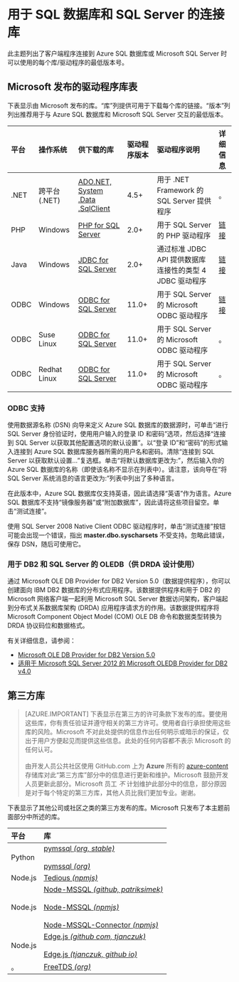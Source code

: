 <properties
	pageTitle="用于 SQL 数据库和 SQL Server 的连接库"
	description="列出每个客户端程序可以用来连接到 Azure SQL 数据库或 Microsoft SQL Server 的驱动程序的最低版本号。提供一个链接，通过它可查看由社区而不是 Microsoft 发布的驱动程序的版本信息。"
	services="sql-database"
	documentationCenter=""
	authors="pehteh"
	manager="jeffreyg"
	editor="genemi"/>

<tags
	ms.service="sql-database"
	ms.date="12/01/2015"
	wacn.date="01/29/2016"/>

# 用于 SQL 数据库和 SQL Server 的连接库

此主题列出了客户端程序连接到 Azure SQL 数据库或 Microsoft SQL Server 时可以使用的每个库/驱动程序的最低版本号。

## Microsoft 发布的驱动程序库表

下表显示由 Microsoft 发布的库。“库”列提供可用于下载每个库的链接。“版本”列列出推荐用于与 Azure SQL 数据库和 Microsoft SQL Server 交互的最低版本。

| 平台 | 操作系统 | 供下载的库<br/> | 驱动程序版本<br/> | 驱动程序说明<br/> | 详细信息<br/> |
| :--- | :--- | :--- | :--- | :--- | :-- |
| .NET | 跨平台 (.NET) | [ADO.NET, System .Data .SqlClient](http://www.microsoft.com/zh-cn/download/details.aspx?id=30653) | 4\.5+ | 用于 .NET Framework 的 SQL Server 提供程序 | 。 |
| PHP | Windows | [PHP for SQL Server](http://www.microsoft.com/en-us/download/details.aspx?id=20098) | 2\.0+ | 用于 SQL Server 的 PHP 驱动程序 | [链接](http://msdn.microsoft.com/zh-cn/library/dn865013.aspx) |
| Java | Windows | [JDBC for SQL Server](http://www.microsoft.com/zh-cn/download/details.aspx?id=11774) | 2\.0+ | 通过标准 JDBC API 提供数据库连接性的类型 4 JDBC 驱动程序 | [链接](http://msdn.microsoft.com/zh-cn/library/dn425070.aspx) |
| ODBC | Windows | [ODBC for SQL Server](http://www.microsoft.com/zh-cn/download/details.aspx?id=36434) | 11\.0+ | 用于 SQL Server 的 Microsoft ODBC 驱动程序 | [链接](http://msdn.microsoft.com/zh-cn/library/jj730308.aspx) |
| ODBC | Suse Linux | [ODBC for SQL Server](http://www.microsoft.com/en-us/download/details.aspx?id=34687) | 11\.0+ | 用于 SQL Server 的 Microsoft ODBC 驱动程序 | 。 |
| ODBC | Redhat Linux | [ODBC for SQL Server](http://www.microsoft.com/en-us/download/details.aspx?id=34687) | 11\.0+ | 用于 SQL Server 的 Microsoft ODBC 驱动程序 | 。 |

### ODBC 支持

使用数据源名称 (DSN) 向导来定义 Azure SQL 数据库的数据源时，可单击“进行 SQL Server 身份验证时，使用用户输入的登录 ID 和密码”选项，然后选择“连接到 SQL Server 以获取其他配置选项的默认设置”。以“登录 ID”和“密码”的形式输入连接到 Azure SQL 数据库服务器所需的用户名和密码。清除“连接到 SQL Server 以获取默认设置…”复选框。单击“将默认数据库更改为:”，然后输入你的 Azure SQL 数据库的名称（即使该名称不显示在列表中）。请注意，该向导在“将 SQL Server 系统消息的语言更改为:”列表中列出了多种语言。

在此版本中，Azure SQL 数据库仅支持英语，因此请选择“英语”作为语言。Azure SQL 数据库不支持“镜像服务器”或“附加数据库”，因此请将这些项目留空。单击“测试连接”。

使用 SQL Server 2008 Native Client ODBC 驱动程序时，单击“测试连接”按钮可能会出现一个错误，指出 **master.dbo.syscharsets** 不受支持。忽略此错误，保存 DSN，随后可使用它。

### 用于 DB2 和 SQL Server 的 OLEDB（供 DRDA 设计使用）

通过 Microsoft OLE DB Provider for DB2 Version 5.0（数据提供程序），你可以创建面向 IBM DB2 数据库的分布式应用程序。该数据提供程序和用于 DB2 的 Microsoft 网络客户端一起利用 Microsoft SQL Server 数据访问架构，客户端起到分布式关系数据库架构 (DRDA) 应用程序请求方的作用。该数据提供程序将 Microsoft Component Object Model (COM) OLE DB 命令和数据类型转换为 DRDA 协议码位和数据格式。

有关详细信息，请参阅：

- [Microsoft OLE DB Provider for DB2 Version 5.0](http://msdn.microsoft.com/zh-cn/library/dn745875.aspx)
- [适用于 Microsoft SQL Server 2012 的 Microsoft OLEDB Provider for DB2 v4.0](http://www.microsoft.com/zh-cn/download/details.aspx?id=29100)

## 第三方库

> [AZURE.IMPORTANT] 下表显示在第三方的许可条款下发布的库。要使用这些库，你有责任验证并遵守相关的第三方许可。使用者自行承担使用这些库的风险。Microsoft 不对此处提供的信息作出任何明示或暗示的保证，仅出于用户方便起见而提供这些信息。此处的任何内容都不表示 Microsoft 的任何认可。
<br/><br/>由开发人员公共社区使用 GitHub.com 上为 **Azure** 所有的 [azure-content](http://github.com/Azure/azure-content) 存储库对此“第三方库”部分中的信息进行更新和维护。Microsoft 鼓励开发人员更新此部分。Microsoft 员工 *不* 计划维护此部分中的信息，部分原因是对于每个特定的第三方库，其他人员比我们更加专业。谢谢。

下表显示了其他公司或社区之类的第三方发布的库。Microsoft 只发布了本主题前面部分中所述的库。

| 平台 | 库 |
| :-- | :-- |
| Python | [pymssql *(org, stable)*](http://pymssql.org/en/stable)<br/><br/>[pymssql *(org)*](http://pymssql.org) |
| Node.js | [Tedious *(npmjs)*](http://www.npmjs.com/package/tedious) |
| Node.js | [Node-MSSQL *(github, patriksimek)*](https://github.com/patriksimek/node-mssql)<br/><br/>[Node-MSSQL *(npmjs)*](https://www.npmjs.com/package/node-mssql)<br/><br/>[Node-MSSQL-Connector *(npmjs)*](https://www.npmjs.com/package/node-mssql-connector) |
| Node.js | [Edge.js *(github com, tjanczuk)*](https://github.com/tjanczuk/edge)<br/><br/>[Edge.js *(tjanczuk, github io)*](http://tjanczuk.github.io/edge) |
| 。 | [FreeTDS *(org)*](http://www.freetds.org) |

<!--
https://zh.wikipedia.org/wiki/Draft:Microsoft_SQL_Server_Libraries/Drivers
-->

<!---HONumber=Mooncake_0118_2016-->
